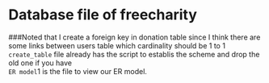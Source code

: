Database file of freecharity
======
###Noted that I create a foreign key in donation table since I think there are some links between users table which cardinality should be 1 to 1
`create_table` file already has the script to establis the scheme and drop the old one if you have</br>
`ER model`1 is the file to view our ER model.
